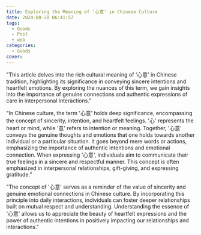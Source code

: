 ```yaml
---
title: Exploring the Meaning of '心意' in Chinese Culture
date: 2024-08-28 06:41:57
tags:
  - Goods
  - Post
  - web
categories:
  - Goods
cover: 
---
```


"This article delves into the rich cultural meaning of '心意' in Chinese tradition, highlighting its significance in conveying sincere intentions and heartfelt emotions. By exploring the nuances of this term, we gain insights into the importance of genuine connections and authentic expressions of care in interpersonal interactions."

"In Chinese culture, the term '心意' holds deep significance, encompassing the concept of sincerity, intention, and heartfelt feelings. '心' represents the heart or mind, while '意' refers to intention or meaning. Together, '心意' conveys the genuine thoughts and emotions that one holds towards another individual or a particular situation. It goes beyond mere words or actions, emphasizing the importance of authentic intentions and emotional connection. When expressing '心意', individuals aim to communicate their true feelings in a sincere and respectful manner. This concept is often emphasized in interpersonal relationships, gift-giving, and expressing gratitude."

"The concept of '心意' serves as a reminder of the value of sincerity and genuine emotional connections in Chinese culture. By incorporating this principle into daily interactions, individuals can foster deeper relationships built on mutual respect and understanding. Understanding the essence of '心意' allows us to appreciate the beauty of heartfelt expressions and the power of authentic intentions in positively impacting our relationships and interactions."
